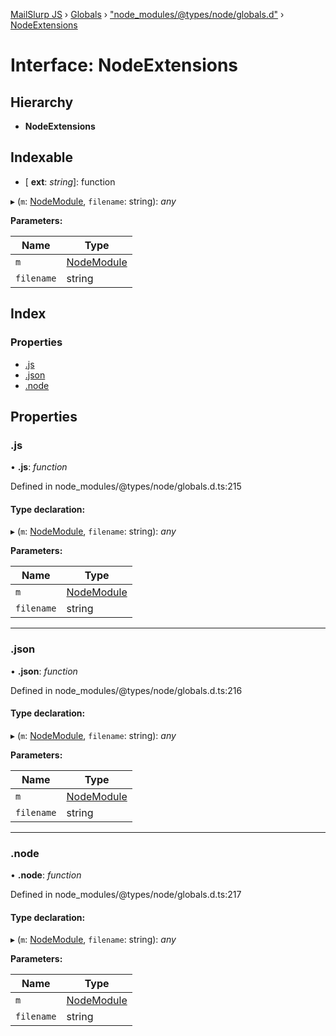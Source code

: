 [MailSlurp JS](../README.md) › [Globals](../globals.md) › ["node_modules/@types/node/globals.d"](../modules/_node_modules__types_node_globals_d_.md) › [NodeExtensions](_node_modules__types_node_globals_d_.nodeextensions.md)

# Interface: NodeExtensions

## Hierarchy

* **NodeExtensions**

## Indexable

* \[ **ext**: *string*\]: function

▸ (`m`: [NodeModule](_node_modules__types_node_globals_d_.nodemodule.md), `filename`: string): *any*

**Parameters:**

Name | Type |
------ | ------ |
`m` | [NodeModule](_node_modules__types_node_globals_d_.nodemodule.md) |
`filename` | string |

## Index

### Properties

* [.js](_node_modules__types_node_globals_d_.nodeextensions.md#.js)
* [.json](_node_modules__types_node_globals_d_.nodeextensions.md#.json)
* [.node](_node_modules__types_node_globals_d_.nodeextensions.md#.node)

## Properties

###  .js

• **.js**: *function*

Defined in node_modules/@types/node/globals.d.ts:215

#### Type declaration:

▸ (`m`: [NodeModule](_node_modules__types_node_globals_d_.nodemodule.md), `filename`: string): *any*

**Parameters:**

Name | Type |
------ | ------ |
`m` | [NodeModule](_node_modules__types_node_globals_d_.nodemodule.md) |
`filename` | string |

___

###  .json

• **.json**: *function*

Defined in node_modules/@types/node/globals.d.ts:216

#### Type declaration:

▸ (`m`: [NodeModule](_node_modules__types_node_globals_d_.nodemodule.md), `filename`: string): *any*

**Parameters:**

Name | Type |
------ | ------ |
`m` | [NodeModule](_node_modules__types_node_globals_d_.nodemodule.md) |
`filename` | string |

___

###  .node

• **.node**: *function*

Defined in node_modules/@types/node/globals.d.ts:217

#### Type declaration:

▸ (`m`: [NodeModule](_node_modules__types_node_globals_d_.nodemodule.md), `filename`: string): *any*

**Parameters:**

Name | Type |
------ | ------ |
`m` | [NodeModule](_node_modules__types_node_globals_d_.nodemodule.md) |
`filename` | string |
